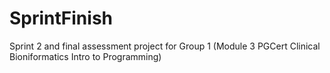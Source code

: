 # SprintFinish
Sprint 2 and final assessment project for Group 1 (Module 3 PGCert Clinical Bioniformatics Intro to Programming)

